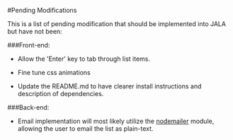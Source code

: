 #Pending Modifications

This is a list of pending modification that should be implemented
into JALA but have not been:

###Front-end:

  - Allow the 'Enter' key to tab through list items.

  - Fine tune css animations

  - Update the README.md to have clearer install instructions
    and description of dependencies.

###Back-end:

  - Email implementation will most likely utilize the [nodemailer](https://www.npmjs.com/package/nodemailer)
    module, allowing the user to email the list as plain-text.
